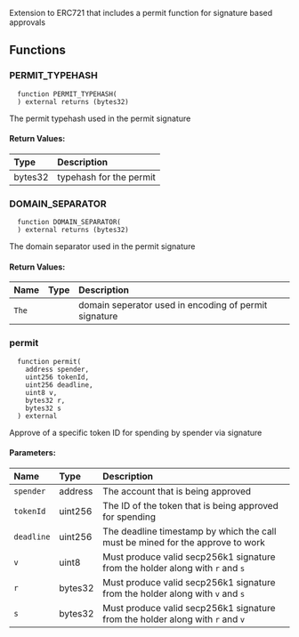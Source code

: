 Extension to ERC721 that includes a permit function for signature based approvals


## Functions
### PERMIT_TYPEHASH
```solidity
  function PERMIT_TYPEHASH(
  ) external returns (bytes32)
```
The permit typehash used in the permit signature



#### Return Values:
| Type          | Description                                                                  |
| :------------ | :--------------------------------------------------------------------------- |
| bytes32 | typehash for the permit
### DOMAIN_SEPARATOR
```solidity
  function DOMAIN_SEPARATOR(
  ) external returns (bytes32)
```
The domain separator used in the permit signature



#### Return Values:
| Name                           | Type          | Description                                                                  |
| :----------------------------- | :------------ | :--------------------------------------------------------------------------- |
|`The`|  | domain seperator used in encoding of permit signature
### permit
```solidity
  function permit(
    address spender,
    uint256 tokenId,
    uint256 deadline,
    uint8 v,
    bytes32 r,
    bytes32 s
  ) external
```
Approve of a specific token ID for spending by spender via signature


#### Parameters:
| Name | Type | Description                                                          |
| :--- | :--- | :------------------------------------------------------------------- |
|`spender` | address | The account that is being approved
|`tokenId` | uint256 | The ID of the token that is being approved for spending
|`deadline` | uint256 | The deadline timestamp by which the call must be mined for the approve to work
|`v` | uint8 | Must produce valid secp256k1 signature from the holder along with `r` and `s`
|`r` | bytes32 | Must produce valid secp256k1 signature from the holder along with `v` and `s`
|`s` | bytes32 | Must produce valid secp256k1 signature from the holder along with `r` and `v`

